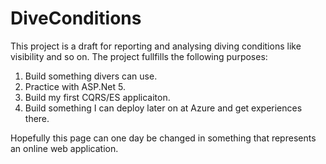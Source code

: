 # DiveConditions
This project is a draft for reporting and analysing diving conditions like visibility and so on. The project fullfills the following purposes:

 1. Build something divers can use.
 1. Practice with ASP.Net 5.
 1. Build my first CQRS/ES applicaiton.
 1. Build something I can deploy later on at Azure and get experiences there.

Hopefully this page can one day be changed in something that represents an online web application.
